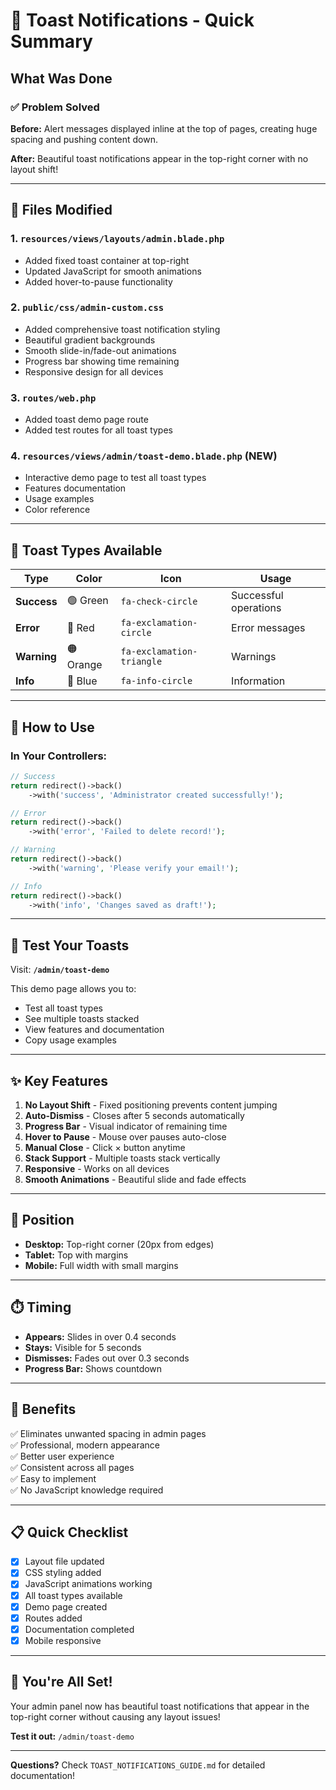 # 🎯 Toast Notifications - Quick Summary

## What Was Done

### ✅ Problem Solved
**Before:** Alert messages displayed inline at the top of pages, creating huge spacing and pushing content down.

**After:** Beautiful toast notifications appear in the top-right corner with no layout shift!

---

## 📁 Files Modified

### 1. `resources/views/layouts/admin.blade.php`
- Added fixed toast container at top-right
- Updated JavaScript for smooth animations
- Added hover-to-pause functionality

### 2. `public/css/admin-custom.css`
- Added comprehensive toast notification styling
- Beautiful gradient backgrounds
- Smooth slide-in/fade-out animations
- Progress bar showing time remaining
- Responsive design for all devices

### 3. `routes/web.php`
- Added toast demo page route
- Added test routes for all toast types

### 4. `resources/views/admin/toast-demo.blade.php` (NEW)
- Interactive demo page to test all toast types
- Features documentation
- Usage examples
- Color reference

---

## 🎨 Toast Types Available

| Type | Color | Icon | Usage |
|------|-------|------|-------|
| **Success** | 🟢 Green | `fa-check-circle` | Successful operations |
| **Error** | 🔴 Red | `fa-exclamation-circle` | Error messages |
| **Warning** | 🟠 Orange | `fa-exclamation-triangle` | Warnings |
| **Info** | 🔵 Blue | `fa-info-circle` | Information |

---

## 🚀 How to Use

### In Your Controllers:

```php
// Success
return redirect()->back()
    ->with('success', 'Administrator created successfully!');

// Error
return redirect()->back()
    ->with('error', 'Failed to delete record!');

// Warning
return redirect()->back()
    ->with('warning', 'Please verify your email!');

// Info
return redirect()->back()
    ->with('info', 'Changes saved as draft!');
```

---

## 🧪 Test Your Toasts

Visit: **`/admin/toast-demo`**

This demo page allows you to:
- Test all toast types
- See multiple toasts stacked
- View features and documentation
- Copy usage examples

---

## ✨ Key Features

1. **No Layout Shift** - Fixed positioning prevents content jumping
2. **Auto-Dismiss** - Closes after 5 seconds automatically
3. **Progress Bar** - Visual indicator of remaining time
4. **Hover to Pause** - Mouse over pauses auto-close
5. **Manual Close** - Click × button anytime
6. **Stack Support** - Multiple toasts stack vertically
7. **Responsive** - Works on all devices
8. **Smooth Animations** - Beautiful slide and fade effects

---

## 📱 Position

- **Desktop:** Top-right corner (20px from edges)
- **Tablet:** Top with margins
- **Mobile:** Full width with small margins

---

## ⏱️ Timing

- **Appears:** Slides in over 0.4 seconds
- **Stays:** Visible for 5 seconds
- **Dismisses:** Fades out over 0.3 seconds
- **Progress Bar:** Shows countdown

---

## 🎯 Benefits

✅ Eliminates unwanted spacing in admin pages  
✅ Professional, modern appearance  
✅ Better user experience  
✅ Consistent across all pages  
✅ Easy to implement  
✅ No JavaScript knowledge required  

---

## 📋 Quick Checklist

- [x] Layout file updated
- [x] CSS styling added
- [x] JavaScript animations working
- [x] All toast types available
- [x] Demo page created
- [x] Routes added
- [x] Documentation completed
- [x] Mobile responsive

---

## 🎉 You're All Set!

Your admin panel now has beautiful toast notifications that appear in the top-right corner without causing any layout issues!

**Test it out:** `/admin/toast-demo`

---

**Questions?** Check `TOAST_NOTIFICATIONS_GUIDE.md` for detailed documentation!
